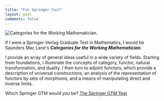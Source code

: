 ```yaml
---
title: "Fun Springer Fact"
layout: post
comments: false
---
```


![Categories for the Working Mathematician.](http://math.jhu.edu/~savitt/GTM/maclane.jpg)


If I were a Springer-Verlag Graduate Text in Mathematics, I would be Saunders Mac Lane's **_Categories for the Working Mathematician_**.

I provide an array of general ideas useful in a wide variety of fields. Starting from foundations, I illuminate the concepts of category, functor, natural transformation, and duality. I then turn to adjoint functors, which provide a description of universal constructions, an analysis of the representation of functors by sets of morphisms, and a means of manipulating direct and inverse limits.

Which Springer GTM would _you_ be? [The Springer GTM Test](http://math.jhu.edu/~savitt/GTM.html)


